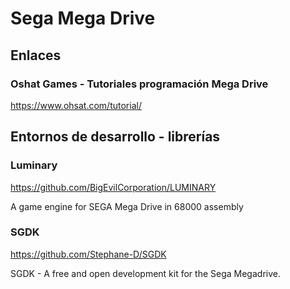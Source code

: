 # Sega Mega Drive

## Enlaces

### Oshat Games - Tutoriales programación Mega Drive

https://www.ohsat.com/tutorial/

## Entornos de desarrollo - librerías

### Luminary

https://github.com/BigEvilCorporation/LUMINARY

A game engine for SEGA Mega Drive in 68000 assembly

### SGDK

https://github.com/Stephane-D/SGDK

SGDK - A free and open development kit for the Sega Megadrive.
